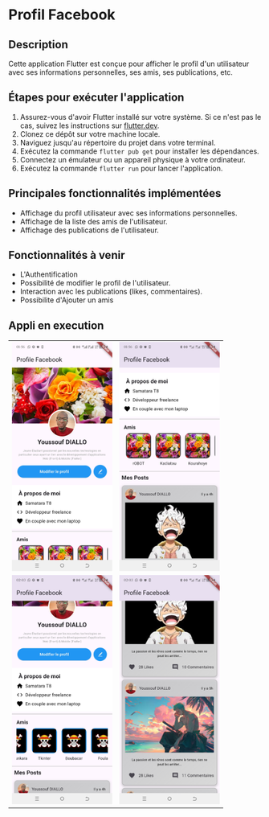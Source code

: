 # Profil Facebook

## Description
Cette application Flutter est conçue pour afficher le profil d'un utilisateur avec ses informations personnelles, ses amis, ses publications, etc.

## Étapes pour exécuter l'application
1. Assurez-vous d'avoir Flutter installé sur votre système. Si ce n'est pas le cas, suivez les instructions sur [flutter.dev](https://flutter.dev/docs/get-started/install).
2. Clonez ce dépôt sur votre machine locale.
3. Naviguez jusqu'au répertoire du projet dans votre terminal.
4. Exécutez la commande `flutter pub get` pour installer les dépendances.
5. Connectez un émulateur ou un appareil physique à votre ordinateur.
6. Exécutez la commande `flutter run` pour lancer l'application.

## Principales fonctionnalités implémentées
- Affichage du profil utilisateur avec ses informations personnelles.
- Affichage de la liste des amis de l'utilisateur.
- Affichage des publications de l'utilisateur.

## Fonctionnalités à venir
- L'Authentification
- Possibilité de modifier le profil de l'utilisateur.
- Interaction avec les publications (likes, commentaires).
- Possibilite d'Ajouter un amis

## Appli en execution
<table>
  <tr>
    <td><img src="assets/images/Screenshot/Screenshot_20240602-015614.jpg" alt="Application en execution" width="200"/></td>
    <td><img src="assets/images/Screenshot/Screenshot_20240602-015630.jpg" alt="Application en execution" width="200"/></td>
  </tr>
  <tr>
    <td><img src="assets/images/Screenshot/Screenshot_20240602-020345.jpg" alt="Application en execution" width="200"/></td>
    <td><img src="assets/images/Screenshot/Screenshot_20240602-020359.jpg" alt="Application en execution" width="200"/></td>
  </tr>
</table>
